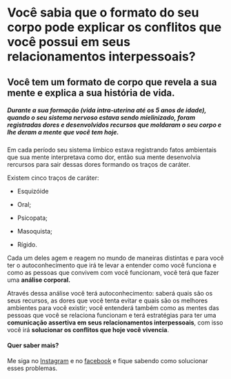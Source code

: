 # Você sabia que o formato do seu corpo pode explicar os conflitos que você possui em seus relacionamentos interpessoais?
## Você tem um formato de corpo que revela a sua mente e explica a sua história de vida.
##### Durante a sua formação (vida intra-uterina até os 5 anos de idade), quando o seu sistema nervoso estava sendo mielinizado, foram registradas dores e desenvolvidos recursos que moldaram o seu corpo e lhe deram a mente que você tem hoje.
Em cada período seu sistema límbico estava registrando fatos ambientais que sua mente interpretava como dor, então sua mente desenvolvia rercursos para sair dessas dores formando os traços de caráter.

Existem cinco traços de caráter:

* Esquizóide

* Oral;

* Psicopata;

* Masoquista;

* Rígido.

Cada um deles agem e reagem no mundo de maneiras distintas e para você ter o autoconhecimento que irá te levar a entender como você funciona e como as pessoas que convivem com você funcionam, você terá que fazer uma **análise corporal.** 

Através dessa análise você terá autoconhecimento: saberá quais são os seus recursos, as dores que você tenta evitar e quais são os  melhores ambientes para você existir; você entenderá também como as mentes das pessoas que você se relaciona funcionam e terá estratégias para ter uma **comunicação assertiva em seus relacionamentos interpessoais**, com isso você irá **solucionar os conflitos que hoje você vivencia**.

#### Quer saber mais? 

Me siga no [Instagram](https://www.instagram.com/suelencassiaa) e no [facebook](https://fb.com/fonoaudiologa.suelencassia) e fique sabendo como solucionar esses problemas.






